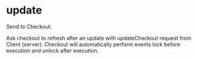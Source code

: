 # update

Send to Checkout.

Ask checkout to refresh after an update with updateCheckout request from Client (server). Checkout will automatically perform events lock before execution and unlock after execution.

